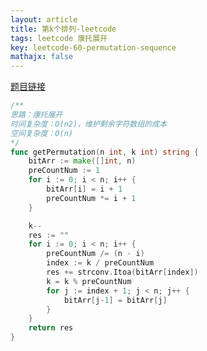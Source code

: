 ```yaml
---
layout: article
title: 第k个排列-leetcode
tags: leetcode 康托展开
key: leetcode-60-permutation-sequence
mathajx: false
---
```


<!--more-->

[题目链接](https://leetcode-cn.com/problems/permutation-sequence/description/)

```go
/**
思路：康托展开
时间复杂度：O(n2)，维护剩余字符数组的成本
空间复杂度：O(n)
*/
func getPermutation(n int, k int) string {
    bitArr := make([]int, n)
    preCountNum := 1
    for i := 0; i < n; i++ {
        bitArr[i] = i + 1
        preCountNum *= i + 1
    }

    k--
    res := ""
    for i := 0; i < n; i++ {
        preCountNum /= (n - i)
        index := k / preCountNum
        res += strconv.Itoa(bitArr[index])
        k = k % preCountNum
        for j := index + 1; j < n; j++ {
            bitArr[j-1] = bitArr[j]
        }
    }
    return res
}
```
